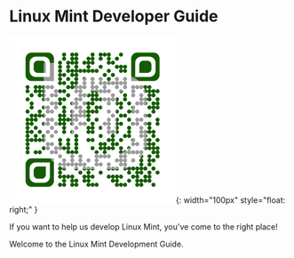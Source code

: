 # Linux Mint Developer Guide

![QR Code](./images/qr.png){: width="100px" style="float: right;" }

If you want to help us develop Linux Mint, you've come to the right place!

Welcome to the Linux Mint Development Guide.

